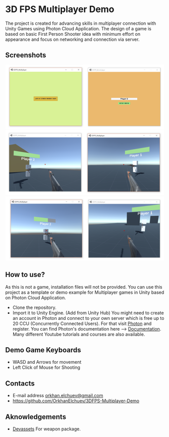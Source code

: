 # 3D FPS Multiplayer Demo
The project is created for advancing skills in multiplayer connection with Unity Games using Photon Cloud Application.
The design of a game is based on basic First Person Shooter idea with minimum effort on appearance and focus on networking 
and connection via server.

## Screenshots
![](Images/LaunchMenu.png)
![](Images/MultiplayerConnection.png)
![](Images/MultiplayerImpact.png)

## How to use?
As this is not a game, installation files will not be provided. You can use this project as a template or demo example for 
Multiplayer games in Unity based on Photon Cloud Application.
- Clone the repository.
- Import it to Unity Engine. (Add from Unity Hub)
You might need to create an account in Photon and connect to your own server which is free up to 20 CCU (Concurrently Connected Users).
For that visit [Photon](https://www.photonengine.com/en-US/Photon) and register. You can find Photon's documentation here --> [Documentation](https://doc.photonengine.com/en-us/realtime/current/getting-started/realtime-intro). Many different Youtube tutorials and courses are also available.

## Demo Game Keyboards
- WASD and Arrows for movement
- Left Click of Mouse for Shooting

## Contacts 
- E-mail address orkhan.elchuev@gmail.com
- https://github.com/OrkhanElchuev/3DFPS-Multiplayer-Demo

## Aknowledgements
- [Devassets](http://devassets.com) For weapon package.
